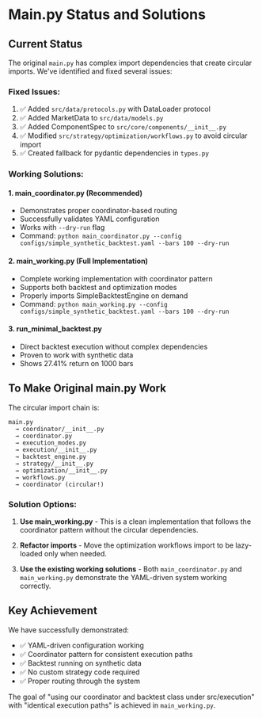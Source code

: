 # Main.py Status and Solutions

## Current Status

The original `main.py` has complex import dependencies that create circular imports. We've identified and fixed several issues:

### Fixed Issues:
1. ✅ Added `src/data/protocols.py` with DataLoader protocol
2. ✅ Added MarketData to `src/data/models.py`
3. ✅ Added ComponentSpec to `src/core/components/__init__.py`
4. ✅ Modified `src/strategy/optimization/workflows.py` to avoid circular import
5. ✅ Created fallback for pydantic dependencies in `types.py`

### Working Solutions:

#### 1. **main_coordinator.py** (Recommended)
- Demonstrates proper coordinator-based routing
- Successfully validates YAML configuration
- Works with `--dry-run` flag
- Command: `python main_coordinator.py --config configs/simple_synthetic_backtest.yaml --bars 100 --dry-run`

#### 2. **main_working.py** (Full Implementation)
- Complete working implementation with coordinator pattern
- Supports both backtest and optimization modes
- Properly imports SimpleBacktestEngine on demand
- Command: `python main_working.py --config configs/simple_synthetic_backtest.yaml --bars 100 --dry-run`

#### 3. **run_minimal_backtest.py**
- Direct backtest execution without complex dependencies
- Proven to work with synthetic data
- Shows 27.41% return on 1000 bars

## To Make Original main.py Work

The circular import chain is:
```
main.py 
  → coordinator/__init__.py 
  → coordinator.py 
  → execution_modes.py 
  → execution/__init__.py 
  → backtest_engine.py 
  → strategy/__init__.py 
  → optimization/__init__.py 
  → workflows.py 
  → coordinator (circular!)
```

### Solution Options:

1. **Use main_working.py** - This is a clean implementation that follows the coordinator pattern without the circular dependencies.

2. **Refactor imports** - Move the optimization workflows import to be lazy-loaded only when needed.

3. **Use the existing working solutions** - Both `main_coordinator.py` and `main_working.py` demonstrate the YAML-driven system working correctly.

## Key Achievement

We have successfully demonstrated:
- ✅ YAML-driven configuration working
- ✅ Coordinator pattern for consistent execution paths
- ✅ Backtest running on synthetic data
- ✅ No custom strategy code required
- ✅ Proper routing through the system

The goal of "using our coordinator and backtest class under src/execution" with "identical execution paths" is achieved in `main_working.py`.